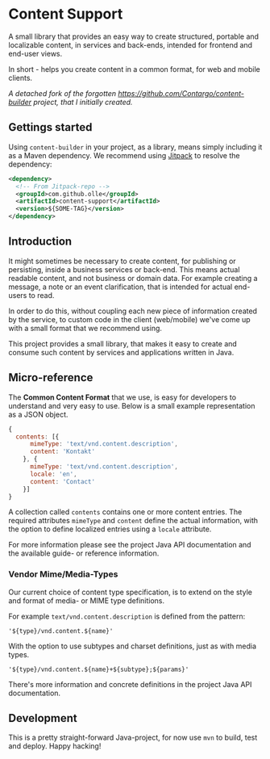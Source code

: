 Content Support
===============

A small library that provides an easy way to create structured, portable and
localizable content, in services and back-ends, intended for frontend and
end-user views.

In short - helps you create content in a common format, for web and mobile
clients.

_A detached fork of the forgotten https://github.com/Contargo/content-builder
project, that I initially created._

## Gettings started

Using `content-builder` in your project, as a library, means simply including
it as a Maven dependency. We recommend using [Jitpack](https://jitpack.io) to
resolve the dependency:

```xml
<dependency>
  <!-- From Jitpack-repo -->
  <groupId>com.github.olle</groupId>
  <artifactId>content-support</artifactId>
  <version>${SOME-TAG}</version>
</dependency>
```

## Introduction

It might sometimes be necessary to create content, for publishing or persisting,
inside a business services or back-end. This means actual readable content, and
not business or domain data. For example creating a message, a note or an event
clarification, that is intended for actual end-users to read.

In order to do this, without coupling each new piece of information created by
the service, to custom code in the client (web/mobile) we've come up with a
small format that we recommend using.

This project provides a small library, that makes it easy to create and consume
such content by services and applications written in Java.

## Micro-reference

The __Common Content Format__ that we use, is easy for developers to understand
and very easy to use. Below is a small example representation as a JSON object.

```js
{
  contents: [{
      mimeType: 'text/vnd.content.description',
      content: 'Kontakt'
    }, {
      mimeType: 'text/vnd.content.description',
      locale: 'en',
      content: 'Contact'
    }]
}
```

A collection called `contents` contains one or more content entries. The
required attributes `mimeType` and `content` define the actual information,
with the option to define localized entries using a `locale` attribute.

For more information please see the project Java API documentation and the
available guide- or reference information.

### Vendor Mime/Media-Types ###

Our current choice of content type specification, is to extend on the style and
format of media- or MIME type definitions.

For example `text/vnd.content.description` is defined from the pattern:

    '${type}/vnd.content.${name}'

With the option to use subtypes and charset definitions, just as with media
types.

    '${type}/vnd.content.${name}+${subtype};${params}'

There's more information and concrete definitions in the project Java API
documentation.

## Development

This is a pretty straight-forward Java-project, for now use `mvn` to build,
test and deploy. Happy hacking!
